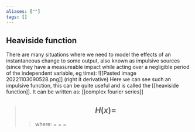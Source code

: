 ```yaml
---
aliases: [""]
tags: []
---
```


## Heaviside function

There are many situations where we need to model the effects of an instantaneous change to some output, also known as impulsive sources (since they have a measureable impact while acting over a negligible period of the independent variable, eg time):
![[Pasted image 20221103090528.png]]
(right it derivative)
Here we can see such an impulsive function, this can be quite useful and is called the [[heaviside function]]. It can be written as:
[[complex fourier series]]
> ## $$ H(x) = $$ 
>> where:
>> $=$ 
>> $=$
>> $=$

